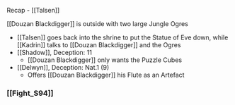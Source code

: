 Recap - [[Talsen]]

[[Douzan Blackdigger]] is outside with two large Jungle Ogres
- [[Talsen]] goes back into the shrine to put the Statue of Eve down, while [[Kadrin]] talks to [[Douzan Blackdigger]] and the Ogres
- [[Shadow]], Deception: 11
	- [[Douzan Blackdigger]] only wants the Puzzle Cubes
- [[Delwyn]], Deception: Nat.1 (9)
	- Offers [[Douzan Blackdigger]] his Flute as an Artefact

### [[Fight_S94]]